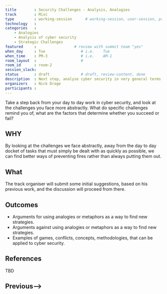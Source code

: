 ```yaml
---
title        : Security Challenges - Analysis, Analogies
track        : Misc
type         : working-session      # working-session, user-session, product-session
technology   :
categories   :
    - Analogies
    - Analysis of cyber security
    - Strategic Challenges
featured     :                 # review with summit team "yes"
when_day     : Tue                # i.e.    Tue
when_time    : PM-3               # i.e.    AM-1
room_layout  :                    #
room_id      : room-2
session_slack:
status       : draft              # draft, review-content, done
description  : Next step, analyse cyber security in very general terms
organizers   : Nick Drage
participants :
---
```


Take a step back from your day to day work in cyber security, and look at the challenges you face more abstractly. What do specific challenges remind you of, what are the factors that determine whether you succeed or fail?

## WHY

By looking at the challenges we face abstractly, away from the day to day docket of tasks that must simply be dealt with as quickly as possible, we can find better ways of preventing fires rather than always putting them out.

## What

The track organiser will submit some initial suggestions, based on his previous work, and the discussion will proceed from there.

## Outcomes

* Arguments for using analogies or metaphors as a way to find new strategies.
* Arguments against using analogies or metaphors as a way to find new strategies.
* Examples of games, conflicts, concepts, methodologies, that can be applied to cyber security.

## References

TBD

## Previous-->
